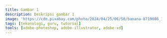 ```yaml
---
title: Gambar 1
description: Deskripsi gambar 1
image: 'https://cdn.pixabay.com/photo/2024/04/25/06/50/banana-8719086_1280.jpg'
tags: [tekonologi, guru, tutorial]
tools: [adobe-photoshop, adobe-illustrator, adobe-xd]
---
```

